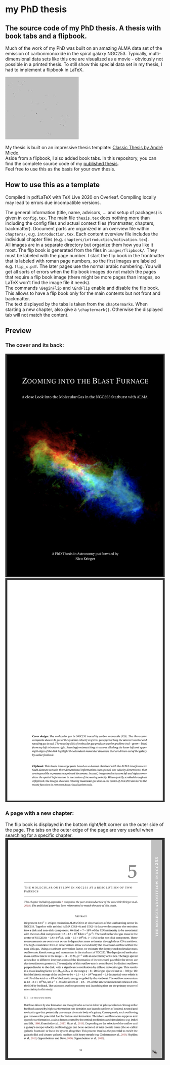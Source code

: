 # my PhD thesis

## The source code of my PhD thesis. A thesis with book tabs and a flipbook.


Much of the work of my PhD was built on an amazing ALMA data set of the emission of carbonmonoxide in the spiral galaxy NGC253.
Typically, multi-dimensional data sets like this one are visualized as a movie - obviously not possible in a printed thesis.
To still show this special data set in my thesis, I had to implement a flipbook in LaTeX.

![NGC253 flip book](https://github.com/GiantMolecularCloud/my-PhD-thesis/blob/main/preview/flipbook.gif "NGC253 flip book")

My thesis is built on an impressive thesis template: [Classic Thesis by André Miede](https://bitbucket.org/amiede/classicthesis/wiki/Home).  
Aside from a flipbook, I also added book tabs.
In this repository, you can find the complete source code of my [published thesis](https://nicokrieger.de/publications.html).  
Feel free to use this as the basis for your own thesis.


## How to use this as a template

Compiled in pdfLaTeX with TeX Live 2020 on Overleaf. Compiling locally may lead to errors due incompatible versions.

The general information (title, name, advisors, ... and setup of packages) is given in `config.tex`. 
The main file `thesis.tex` does nothing more than including the config files and actual context files (frontmatter, chapters, backmatter).
Document parts are organized in an overview file within `chapters/`, e.g. `introduction.tex`. Each content overview file includes the individual chapter files (e.g. `chapters/introduction/motivation.tex`).  
All images are in a separate directory but organize them how you like it most.
The flip book is generated from the files in `images/flipbook/`. They must be labeled with the page number. I start the flip book in the frontmatter that is labeled with roman page numbers, so the first images are labeled e.g. `flip_x.pdf`. The later pages use the normal arabic numbering. You will get all sorts of errors when the flip book images do not match the pages that require a flip book image (there might be more pages than images, so LaTeX won't find the image file it needs).  
The commands `\BeginFlip` and `\EndFlip` enable and disable the flip book. This allows to have a flip book only for the main contents but not front and backmatter.  
The text displayed by the tabs is taken from the `chaptermarks`. When starting a new chapter, also give a `\chaptermark{}`. Otherwise the displayed tab will not match the content.


## Preview

### The cover and its back:  

![cover](https://github.com/GiantMolecularCloud/my-PhD-thesis/blob/main/preview/page1.png "cover")
![cover back](https://github.com/GiantMolecularCloud/my-PhD-thesis/blob/main/preview/page2.png "cover back")


### A page with a new chapter:  

The flip book is displayed in the bottom right/left corner on the outer side of the page.
The tabs on the outer edge of the page are very useful when searching for a specific chapter.
![page starting a new chapter](https://github.com/GiantMolecularCloud/my-PhD-thesis/blob/main/preview/page3.png "page starting a new chapter")
